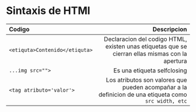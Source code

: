 # Sintaxis de HTMl
Codigo | Descripcion
:--|--:
`<etiquta>Contenido</etiquta>`| Declaracion del codigo HTML, existen unas etiquetas que se cierran ellas mismas con la apertura
`...img src="">` | Es una etiqueta selfclosing
`<tag atributo='valor'>`| Los atributos son valores que pueden acompañar a la definicion de una etiqueta como `src width, etc`